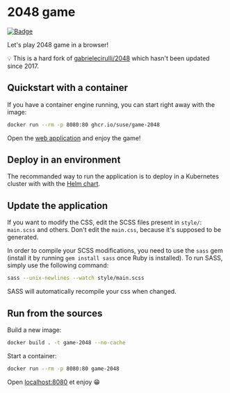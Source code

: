 # 2048 game

[![Badge](https://badgen.net/static/Container%20Image/GitHub%20Packages/green)](https://github.com/SUSE/lab-setup/pkgs/container/game-2048)

Let's play 2048 game in a browser!

💡 This is a hard fork of [gabrielecirulli/2048](https://github.com/gabrielecirulli/2048) which hasn't been updated since 2017.

## Quickstart with a container

If you have a container engine running, you can start right away with the image:

```bash
docker run --rm -p 8080:80 ghcr.io/suse/game-2048
```

Open the [web application](http://localhost:8080/) and enjoy the game!

## Deploy in an environment

The recommanded way to run the application is to deploy in a Kubernetes cluster with with the [Helm chart](https://github.com/SUSE/lab-setup/tree/main/charts/game-2048).

## Update the application

If you want to modify the CSS, edit the SCSS files present in `style/`: `main.scss` and others. Don't edit the `main.css`, because it's supposed to be generated.

In order to compile your SCSS modifications, you need to use the `sass` gem (install it by running `gem install sass` once Ruby is installed). To run SASS, simply use the following command:

```bash
sass --unix-newlines --watch style/main.scss
```

SASS will automatically recompile your css when changed.

## Run from the sources

Build a new image:

```bash
docker build . -t game-2048 --no-cache
```

Start a container:

```bash
docker run --rm -p 8080:80 game-2048
```

Open [localhost:8080](http://localhost:8080) et enjoy 😁
